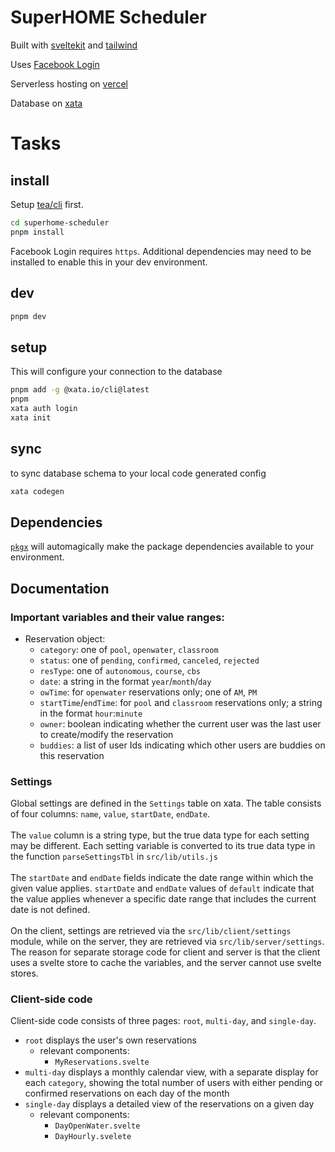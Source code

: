 # SuperHOME Scheduler

Built with [sveltekit](https://kit.svelte.dev/) and [tailwind](https://tailwindcss.com)

Uses [Facebook Login](https://developers.facebook.com/docs/facebook-login/web/)

Serverless hosting on [vercel](https://vercel.com)

Database on [xata](https://xata.io)

# Tasks

## install

Setup [tea/cli](https://tea.xyz) first.

```bash
cd superhome-scheduler
pnpm install
```

Facebook Login requires `https`. Additional dependencies may need to be installed to enable this in your dev environment.

## dev
```bash
pnpm dev
```

## setup

This will configure your connection to the database

```sh
pnpm add -g @xata.io/cli@latest
pnpm
xata auth login
xata init
```

## sync

to sync database schema to your local code generated config

```sh
xata codegen
```

## Dependencies

[`pkgx`] will automagically make the package dependencies available to your environment.

[`pkgx`]: https://docs.pkgx.sh/run-anywhere/terminals

## Documentation

### Important variables and their value ranges:

- Reservation object:
  - `category`: one of `pool`, `openwater`, `classroom`
  - `status`: one of `pending`, `confirmed`, `canceled`, `rejected`
  - `resType`: one of `autonomous`, `course`, `cbs`
  - `date`: a string in the format `year`/`month`/`day`
  - `owTime`: for `openwater` reservations only; one of `AM`, `PM`
  - `startTime`/`endTime`: for `pool` and `classroom` reservations only; a string in the format `hour`:`minute`
  - `owner`: boolean indicating whether the current user was the last user to create/modify the reservation
  - `buddies`: a list of user Ids indicating which other users are buddies on this reservation

### Settings

Global settings are defined in the `Settings` table on xata. The table consists of four columns: `name`, `value`, `startDate`, `endDate`.<br><br>
The `value` column is a string type, but the true data type for each setting may be different. Each setting variable is converted to its true data type in the function `parseSettingsTbl` in `src/lib/utils.js`<br><br>
The `startDate` and `endDate` fields indicate the date range within which the given value applies. `startDate` and `endDate` values of `default` indicate that the value applies whenever a specific date range that includes the current date is not defined.<br><br>
On the client, settings are retrieved via the `src/lib/client/settings` module, while on the server, they are retrieved via `src/lib/server/settings`. The reason for separate storage code for client and server is that the client uses a svelte store to cache the variables, and the server cannot use svelte stores.

### Client-side code

Client-side code consists of three pages: `root`, `multi-day`, and `single-day`.

- `root` displays the user's own reservations
  - relevant components:
    - `MyReservations.svelte`
- `multi-day` displays a monthly calendar view, with a separate display for each `category`, showing the total number of users with either pending or confirmed reservations on each day of the month
- `single-day` displays a detailed view of the reservations on a given day
  - relevant components:
    - `DayOpenWater.svelte`
    - `DayHourly.svelete`
